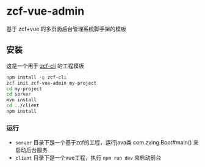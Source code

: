 # zcf-vue-admin

基于 zcf+vue 的多页面后台管理系统脚手架的模板

## 安装

这是一个用于 [zcf-cli](https://github.com/abeet/zcf-cli.git) 的工程模板

``` bash
npm install -g zcf-cli
zcf init zcf-vue-admin my-project
cd my-project
cd server
mvn install
cd ../client
npm install
```

### 运行

- `server` 目录下是一个基于zcf的工程，运行java类 com.zving.Boot#main()  来启动后台服务
- `client` 目录下是一个vue工程，执行 `npm run dev` 来启动前台

